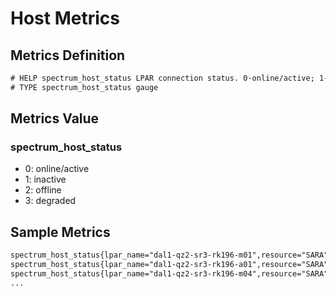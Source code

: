 # Host Metrics

## Metrics Definition

```txt
# HELP spectrum_host_status LPAR connection status. 0-online/active; 1-inactive; 2-offline; 3-degraded.
# TYPE spectrum_host_status gauge
```

## Metrics Value

### spectrum_host_status

- 0: online/active
- 1: inactive
- 2: offline
- 3: degraded

## Sample Metrics

```txt
spectrum_host_status{lpar_name="dal1-qz2-sr3-rk196-m01",resource="SARA",target="192.168.196.120"} 0
spectrum_host_status{lpar_name="dal1-qz2-sr3-rk196-a01",resource="SARA",target="192.168.196.120"} 0
spectrum_host_status{lpar_name="dal1-qz2-sr3-rk196-m04",resource="SARA",target="192.168.196.120"} 3
...
```
